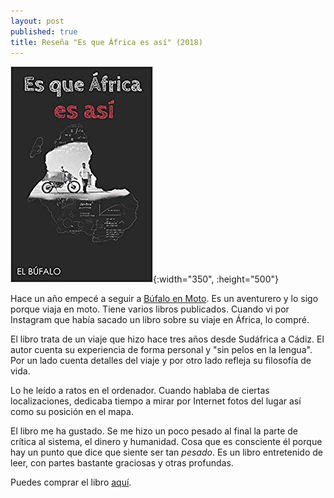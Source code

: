 ```yaml
---
layout: post
published: true
title: Reseña "Es que África es así" (2018)
---
```

![](/assets/esquefricaesas.jpg){:width="350", :height="500"}

Hace un año empecé a seguir a [Búfalo en Moto](https://www.instagram.com/bufalomoto/). Es un aventurero y lo sigo porque viaja en moto. Tiene varios libros publicados. Cuando vi por Instagram que había sacado un libro sobre su viaje en África, lo compré.

El libro trata de un viaje que hizo hace tres años desde Sudáfrica a Cádiz. El autor cuenta su experiencia de forma personal y "sin pelos en la lengua". Por un lado cuenta detalles del viaje y por otro lado refleja su filosofía de vida.

Lo he leído a ratos en el ordenador. Cuando hablaba de ciertas localizaciones, dedicaba tiempo a mirar por Internet fotos del lugar así como su posición en el mapa.

El libro me ha gustado. Se me hizo un poco pesado al final la parte de crítica al sistema, el dinero y humanidad. Cosa que es consciente él porque hay un punto que dice que siente ser tan _pesado_. Es un libro entretenido de leer, con partes bastante graciosas y otras profundas.

Puedes comprar el libro [aquí](https://amazon.es/dp/1723872784).
